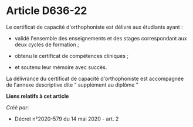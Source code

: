 # Article D636-22

Le certificat de capacité d'orthophoniste est délivré aux étudiants ayant :

- validé l'ensemble des enseignements et des stages correspondant aux deux cycles de formation ;

- obtenu le certificat de compétences cliniques ;

- et soutenu leur mémoire avec succès.

La délivrance du certificat de capacité d'orthophoniste est accompagnée de l'annexe descriptive dite “ supplément au diplôme
”

**Liens relatifs à cet article**

_Créé par_:

  - Décret n°2020-579 du 14 mai 2020 - art. 2
